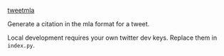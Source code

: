 [tweetmla](https://tweetmla.noahbass.com/)

Generate a citation in the mla format for a tweet.

Local development requires your own twitter dev keys. Replace them in `index.py`.

